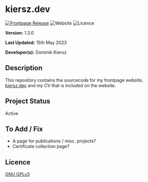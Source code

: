 # kiersz.dev

[![Frontpage Release](https://github.com/DAKiersz/kiersz-dev/actions/workflows/frontpage-release.yml/badge.svg)](https://github.com/DAKiersz/kiersz-dev/actions/workflows/frontpage-release.yml)
![Website](https://img.shields.io/website?down_color=red&down_message=offline&label=kiersz.dev&up_color=blue&up_message=online&url=https%3A%2F%2Fkiersz.dev%2F)
![Licence](https://img.shields.io/github/license/DAKiersz/kiersz-dev)

**Version:** 1.3.0

**Last Updated:** 15th May 2023

**Developer(s):** Dominik Kiersz

## Description

This repository contains the sourcecode for my frontpage website, [kiersz.dev](https://kiersz.dev) and my CV that is included on the website.

## Project Status

Active

## To Add / Fix

* A page for publications / misc. projects?
* Certificate collection page?

## Licence

[GNU GPLv3](https://www.gnu.org/licenses/gpl-3.0.en.html)